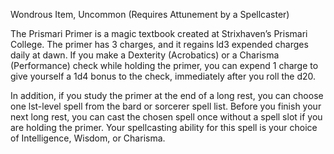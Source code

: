 Wondrous Item, Uncommon (Requires Attunement by a Spellcaster) 

The Prismari Primer is a magic textbook created at Strixhaven’s Prismari College. The primer has 3 charges, and it regains ld3 expended charges daily at dawn. If you make a Dexterity (Acrobatics) or a Charisma (Performance) check while holding the primer, you can expend 1 charge to give yourself a 1d4 bonus to the check, immediately after you roll the d20. 

In addition, if you study the primer at the end of a long rest, you can choose one lst-level spell from the bard or sorcerer spell list. Before you finish your next long rest, you can cast the chosen spell once without a spell slot if you are holding the primer. Your spellcasting ability for this spell is your choice of Intelligence, Wisdom, or Charisma.
